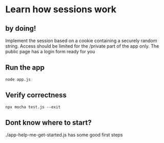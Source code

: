 # Learn how sessions work
## by doing!

Implement the session based on a cookie containing a securely random string.
Access should be limited for the /private part of the app only.
The public page has a login form ready for you

## Run the app
```
node app.js
```

## Verify correctness

```
npx mocha test.js --exit
```

## Dont know where to start? 

./app-help-me-get-started.js has some good first steps